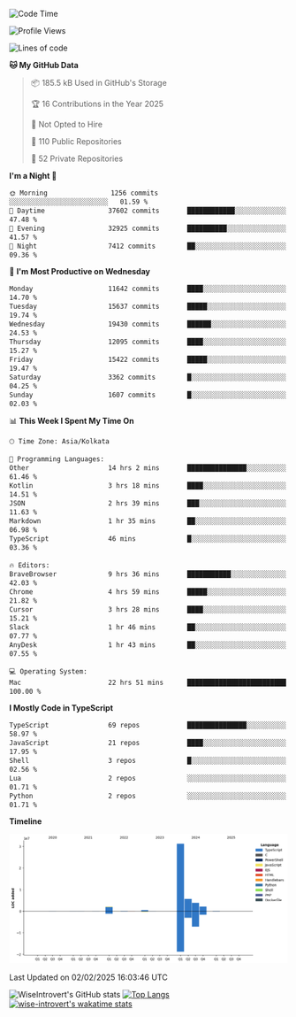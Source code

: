 <!--START_SECTION:waka-->
![Code Time](http://img.shields.io/badge/Code%20Time-2%2C192%20hrs%2041%20mins-blue)

![Profile Views](http://img.shields.io/badge/Profile%20Views-0-blue)

![Lines of code](https://img.shields.io/badge/From%20Hello%20World%20I%27ve%20Written-46.1%20million%20lines%20of%20code-blue)

**🐱 My GitHub Data** 

> 📦 185.5 kB Used in GitHub's Storage 
 > 
> 🏆 16 Contributions in the Year 2025
 > 
> 🚫 Not Opted to Hire
 > 
> 📜 110 Public Repositories 
 > 
> 🔑 52 Private Repositories 
 > 
**I'm a Night 🦉** 

```text
🌞 Morning                1256 commits        ░░░░░░░░░░░░░░░░░░░░░░░░░   01.59 % 
🌆 Daytime                37602 commits       ████████████░░░░░░░░░░░░░   47.48 % 
🌃 Evening                32925 commits       ██████████░░░░░░░░░░░░░░░   41.57 % 
🌙 Night                  7412 commits        ██░░░░░░░░░░░░░░░░░░░░░░░   09.36 % 
```
📅 **I'm Most Productive on Wednesday** 

```text
Monday                   11642 commits       ████░░░░░░░░░░░░░░░░░░░░░   14.70 % 
Tuesday                  15637 commits       █████░░░░░░░░░░░░░░░░░░░░   19.74 % 
Wednesday                19430 commits       ██████░░░░░░░░░░░░░░░░░░░   24.53 % 
Thursday                 12095 commits       ████░░░░░░░░░░░░░░░░░░░░░   15.27 % 
Friday                   15422 commits       █████░░░░░░░░░░░░░░░░░░░░   19.47 % 
Saturday                 3362 commits        █░░░░░░░░░░░░░░░░░░░░░░░░   04.25 % 
Sunday                   1607 commits        █░░░░░░░░░░░░░░░░░░░░░░░░   02.03 % 
```


📊 **This Week I Spent My Time On** 

```text
🕑︎ Time Zone: Asia/Kolkata

💬 Programming Languages: 
Other                    14 hrs 2 mins       ███████████████░░░░░░░░░░   61.46 % 
Kotlin                   3 hrs 18 mins       ████░░░░░░░░░░░░░░░░░░░░░   14.51 % 
JSON                     2 hrs 39 mins       ███░░░░░░░░░░░░░░░░░░░░░░   11.63 % 
Markdown                 1 hr 35 mins        ██░░░░░░░░░░░░░░░░░░░░░░░   06.98 % 
TypeScript               46 mins             █░░░░░░░░░░░░░░░░░░░░░░░░   03.36 % 

🔥 Editors: 
BraveBrowser             9 hrs 36 mins       ███████████░░░░░░░░░░░░░░   42.03 % 
Chrome                   4 hrs 59 mins       █████░░░░░░░░░░░░░░░░░░░░   21.82 % 
Cursor                   3 hrs 28 mins       ████░░░░░░░░░░░░░░░░░░░░░   15.21 % 
Slack                    1 hr 46 mins        ██░░░░░░░░░░░░░░░░░░░░░░░   07.77 % 
AnyDesk                  1 hr 43 mins        ██░░░░░░░░░░░░░░░░░░░░░░░   07.55 % 

💻 Operating System: 
Mac                      22 hrs 51 mins      █████████████████████████   100.00 % 
```

**I Mostly Code in TypeScript** 

```text
TypeScript               69 repos            ███████████████░░░░░░░░░░   58.97 % 
JavaScript               21 repos            ████░░░░░░░░░░░░░░░░░░░░░   17.95 % 
Shell                    3 repos             █░░░░░░░░░░░░░░░░░░░░░░░░   02.56 % 
Lua                      2 repos             ░░░░░░░░░░░░░░░░░░░░░░░░░   01.71 % 
Python                   2 repos             ░░░░░░░░░░░░░░░░░░░░░░░░░   01.71 % 
```



**Timeline**

![Lines of Code chart](https://raw.githubusercontent.com/wise-introvert/wise-introvert/master/assets/bar_graph.png)


 Last Updated on 02/02/2025 16:03:46 UTC
<!--END_SECTION:waka-->

![WiseIntrovert's GitHub stats](https://github-readme-stats.vercel.app/api?username=wise-introvert&count_private=true&show_icons=true)
[![Top Langs](https://github-readme-stats.vercel.app/api/top-langs/?username=wise-introvert&langs_count=10)](https://github.com/anuraghazra/github-readme-stats)
[![wise-introvert's wakatime stats](https://github-readme-stats.vercel.app/api/wakatime?username=wiseintrovert)](https://github.com/anuraghazra/github-readme-stats)
